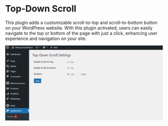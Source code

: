 # Top-Down Scroll

This plugin adds a customizable scroll-to-top and scroll-to-bottom button on your WordPress website. With this plugin activated, users can easily navigate to the top or bottom of the page with just a click, enhancing user experience and navigation on your site.

![Scroll Buttons](assets/screenshots/Screenshot2.png)
